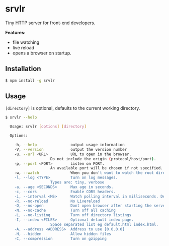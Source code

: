 # srvlr

Tiny HTTP server for front-end developers.

**Features:**

* file watching
* live reload
* opens a browser on startup.

## Installation

```sh
$ npm install -g srvlr
```

## Usage

`[directory]` is optional, defaults to the current working directory.

```sh
$ srvlr --help

  Usage: srvlr [options] [directory]

  Options:

    -h, --help               output usage information
    -V, --version            output the version number
    -u, --url <URL>          URL to open in the browser.
                    Do not include the origin (protocol/host/port).
    -p, --port <PORT>        Listen on PORT. 
                    An available port will be chosen if not specified.
    -w, --watch              When you don't want to watch the root directory.
    -l, --log <TYPE>         Turn on log messages.
                    Types are: tiny, verbose
    -a, --age <SECONDS>      Max age in seconds.
    -c, --cors               Enable CORS headers.
    -i, --interval <MS>      Watch polling interval in milliseconds. Default 500.
    -R, --no-reload          No Livereload
    -O, --no-open            Dont open browser after starting the server
    -N, --no-cache           Turn off all caching
    -L, --no-listing         Turn off directory listings
    -I, --index <FILES>      Optional default index page. 
                    Space separated list eg default.html index.html.
    -A, --address <ADDRESS>  Address to use [0.0.0.0]
    -H, --hidden             Allow hidden files
    -C, --compression        Turn on gzipping

```
